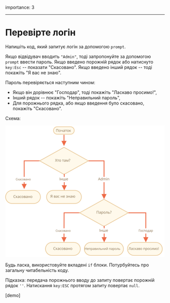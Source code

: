 importance: 3

---

# Перевірте логін

Напишіть код, який запитує логін за допомогою `prompt`.

Якщо відвідувач вводить `"Admin"`, тоді запропонуйте за допомогою `prompt` ввести пароль. Якщо введено порожній рядок або натиснуто `key:Esc` -- показати "Скасовано". Якщо введено інший рядок -- тоді покажіть "Я вас не знаю".

Пароль перевіряється наступним чином:

- Якщо він дорівнює "Господар", тоді покажіть "Ласкаво просимо!",
- Інший рядок -- покажіть "Неправильний пароль",
- Для порожнього рядка, або якщо введення було скасовано, покажіть "Скасовано".

Схема:

![](ifelse_task.svg)

Будь ласка, використовуйте вкладені `if` блоки. Потурбуйтесь про загальну читабельність коду.

Підказка:  передача порожнього вводу до запиту повертає порожній рядок `''`. Натискання `key:ESC` протягом запиту повертає `null`.

[demo]
